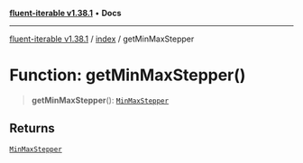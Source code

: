 [**fluent-iterable v1.38.1**](../../README.md) • **Docs**

***

[fluent-iterable v1.38.1](../../README.md) / [index](../README.md) / getMinMaxStepper

# Function: getMinMaxStepper()

> **getMinMaxStepper**(): [`MinMaxStepper`](../interfaces/MinMaxStepper.md)

## Returns

[`MinMaxStepper`](../interfaces/MinMaxStepper.md)
